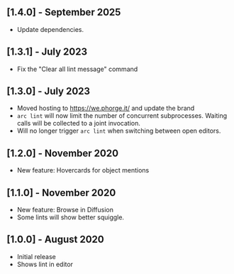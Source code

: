 ## [1.4.0] - September 2025

- Update dependencies.

## [1.3.1] - July 2023

- Fix the "Clear all lint message" command

## [1.3.0] - July 2023

- Moved hosting to https://we.phorge.it/ and update the brand
- `arc lint` will now limit the number of concurrent subprocesses. Waiting calls will be collected to a joint
  invocation.
- Will no longer trigger `arc lint` when switching between open editors.

## [1.2.0] - November 2020

- New feature: Hovercards for object mentions

## [1.1.0] - November 2020

- New feature: Browse in Diffusion
- Some lints will show better squiggle.

## [1.0.0] - August 2020

- Initial release
- Shows lint in editor
